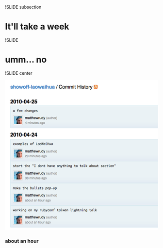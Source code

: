 !SLIDE subsection

# It'll take a week

!SLIDE

# umm... no

!SLIDE center

![about an hour](aboutanhour.png)
### about an hour